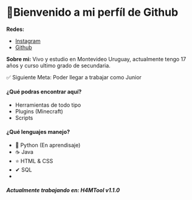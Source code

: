 # **👋Bienvenido a mi perfíl de Github**
**Redes:**
- [Instagram](https://instagram.com/lucsabreu "Instagram")
- [Github](https://github.com/SuccessCod3 "Github")

**Sobre mi:**
Vivo y estudio en Montevideo Uruguay, actualmente tengo 17 años y curso ultimo grado de secundaria.

✅ Siguiente Meta: Poder llegar a trabajar como Junior

#### **¿Qué podras encontrar aquí?**
- Herramientas de todo tipo
- Plugins (Minecraft)
- Scripts

#### ¿Qué lenguajes manejo?
- 🐍 Python (En aprendisaje)
- ☕ Java
- ⭐ HTML & CSS
- ✔ SQL
- 

##### **Actualmente trabajando en: H4MTool v1.1.0**
